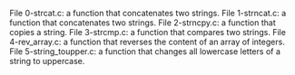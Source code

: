 File 0-strcat.c: a function that concatenates two strings.
File 1-strncat.c: a function that concatenates two strings.
File 2-strncpy.c: a function that copies a string.
File 3-strcmp.c:  a function that compares two strings.
File 4-rev_array.c:  a function that reverses the content of an array of integers.
File 5-string_toupper.c: a function that changes all lowercase letters of a string to uppercase.
